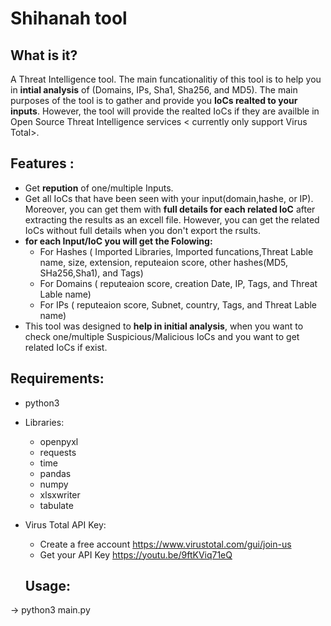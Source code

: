 # Shihanah tool


## What is it? 
A Threat Intelligence tool. The main funcationalitiy of this tool is to help you in **intial analysis** of (Domains, IPs, Sha1, Sha256, and MD5). 
The main purposes of the tool is to gather and provide you **IoCs realted to your inputs**. However, the tool will provide the realted IoCs if they are availble in Open Source Threat Intelligence services < currently only support Virus Total>.


## Features :

- Get **repution** of one/multiple Inputs. 
- Get all IoCs that have been seen with your input(domain,hashe, or IP). Moreover, you can get them with **full details for each related IoC** after extracting the results as an excell file. 
However, you can get the related IoCs without full details when you don't export the rsults.
- **for each Input/IoC you will get the Folowing:**
	- For Hashes ( Imported Libraries, Imported funcations,Threat Lable name, size, extension, reputeaion score, other hashes(MD5, SHa256,Sha1), and Tags) 
	- For  Domains ( reputeaion score, creation Date, IP, Tags, and Threat Lable name)
	- For IPs ( reputeaion score, Subnet, country, Tags, and Threat Lable name) 
 - This tool was designed to **help in initial analysis**, when you want to check one/multiple Suspicious/Malicious IoCs and you want to get related IoCs if exist.



## Requirements: 
- python3 
- Libraries: 
  - openpyxl
  - requests
  - time
  - pandas 
  - numpy
  - xlsxwriter
  - tabulate 
- Virus Total API Key:
  - Create a free account https://www.virustotal.com/gui/join-us
  - Get your API Key https://youtu.be/9ftKViq71eQ

  ## Usage: 
 -> python3 main.py
